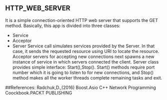 ## HTTP_WEB_SERVER
It is a simple connection-oriented HTTP web server that supports the GET method. Basically, this app is divided into three classes:
* Service
* Acceptor
* Server
Service call simulates services provided by the Server. In that case, it sends the requested resource using URI to locate the resource.
Acceptor servers for accepting new connections next spawns a new instance of service in which servers connected the client.
Server class provides simple interface: Start(),Stop(). Start() methods require port number which it is going to listen to for new connections, 
and Stop() method makes all the worker threads complete remaining tasks and exit.

##References:
Radchuk,D.,(2016) Boost.Asio C++ Network Programming Coockbook.PACKT PUBLISHING
